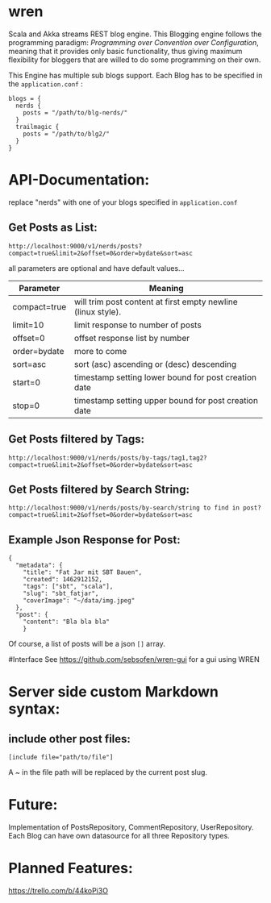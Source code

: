   
# wren
Scala and Akka streams REST blog engine. 
This Blogging engine follows the programming paradigm: *Programming over Convention over Configuration*, meaning
that it provides only basic functionality, thus giving maximum flexibility for bloggers that are willed to do some programming on their own.

This Engine has multiple sub blogs support. Each Blog has to be specified in the ```application.conf``` : 

```
blogs = {
  nerds {
    posts = "/path/to/blg-nerds/"
  }
  trailmagic {
    posts = "/path/to/blg2/"
  }
}
```



# API-Documentation:

replace "nerds" with one of your blogs specified in ```application.conf```

## Get Posts as List:

```
http://localhost:9000/v1/nerds/posts?compact=true&limit=2&offset=0&order=bydate&sort=asc
```

all parameters are optional and have default values...

| Parameter  | Meaning |
| ------------- | ------------- |
| compact=true  | will trim post content at first empty newline (linux style).  |
| limit=10  | limit response to number of posts |
| offset=0 | offset response list by number |
| order=bydate | more to come |
| sort=asc | sort (asc) ascending or (desc) descending | 
| start=0 | timestamp setting lower bound for post creation date |
| stop=0 | timestamp setting upper bound for post creation date |


## Get Posts filtered by Tags:

```
http://localhost:9000/v1/nerds/posts/by-tags/tag1,tag2?compact=true&limit=2&offset=0&order=bydate&sort=asc
```

## Get Posts filtered by Search String:

```
http://localhost:9000/v1/nerds/posts/by-search/string to find in post?compact=true&limit=2&offset=0&order=bydate&sort=asc
```

## Example Json Response for Post:

```
{
  "metadata": {
    "title": "Fat Jar mit SBT Bauen",
    "created": 1462912152,
    "tags": ["sbt", "scala"],
    "slug": "sbt_fatjar",
    "coverImage": "~/data/img.jpeg"
  },
  "post": {
    "content": "Bla bla bla"
    }
```

Of course, a list of posts will be a json ```[]``` array.

#Interface
See  https://github.com/sebsofen/wren-gui for a gui using WREN

# Server side custom Markdown syntax:

## include other post files:

```
[include file="path/to/file"]
```

A *~* in the file path will be replaced by the current post slug.


# Future:
Implementation of PostsRepository, CommentRepository, UserRepository. Each Blog can have own datasource for all three Repository types.

# Planned Features:

https://trello.com/b/44koPi3O